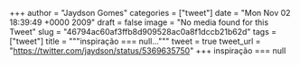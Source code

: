 
+++
author = "Jaydson Gomes"
categories = ["tweet"]
date = "Mon Nov 02 18:39:49 +0000 2009"
draft = false
image = "No media found for this Tweet"
slug = "46794ac60af3ffb8d909528ac0a8f1dccb21b62d"
tags = ["tweet"]
title = """inspiração === null..."""
tweet = true
tweet_url = "https://twitter.com/jaydson/status/5369635750"
+++
inspiração === null
